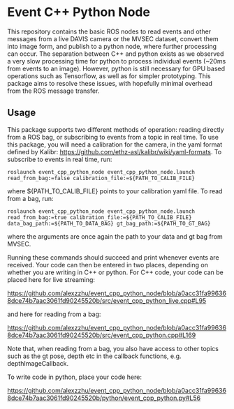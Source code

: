 # Event C++ Python Node
This repository contains the basic ROS nodes to read events and other messages from a live DAVIS camera or the MVSEC dataset, convert them into image form, and publish to a python node, where further processing can occur. The separation between C++ and python exists as we observed a very slow processing time for python to process individual events (~20ms from events to an image). However, python is still necessary for GPU based operations such as Tensorflow, as well as for simpler prototyping. This package aims to resolve these issues, with hopefully minimal overhead from the ROS message transfer.

## Usage
This package supports two different methods of operation: reading directly from a ROS bag, or subscribing to events from a topic in real time. To use this package, you will need a calibration for the camera, in the yaml format defined by Kalibr: https://github.com/ethz-asl/kalibr/wiki/yaml-formats. To subscribe to events in real time, run: 

```roslaunch event_cpp_python_node event_cpp_python_node.launch read_from_bag:=false calibration_file:=${PATH_TO_CALIB_FILE}```

where ${PATH_TO_CALIB_FILE} points to your calibration yaml file. To read from a bag, run: 

```roslaunch event_cpp_python_node event_cpp_python_node.launch read_from_bag:=true calibration_file:=${PATH_TO_CALIB_FILE} data_bag_path:=${PATH_TO_DATA_BAG} gt_bag_path:=${PATH_TO_GT_BAG}```

where the arguments are once again the path to your data and gt bag from MVSEC.

Running these commands should succeed and print whenever events are received. Your code can then be entered in two places, depending on whether you are writing in C++ or python. For C++ code, your code can be placed here for live streaming:

https://github.com/alexzzhu/event_cpp_python_node/blob/a0acc31fa996368dce74b7aac3061fd90245520b/src/event_cpp_python_live.cpp#L95

and here for reading from a bag:

https://github.com/alexzzhu/event_cpp_python_node/blob/a0acc31fa996368dce74b7aac3061fd90245520b/src/event_cpp_python.cpp#L169

Note that, when reading from a bag, you also have access to other topics such as the gt pose, depth etc in the callback functions, e.g. depthImageCallback.

To write code in python, place your code here:

https://github.com/alexzzhu/event_cpp_python_node/blob/a0acc31fa996368dce74b7aac3061fd90245520b/python/event_cpp_python.py#L56

